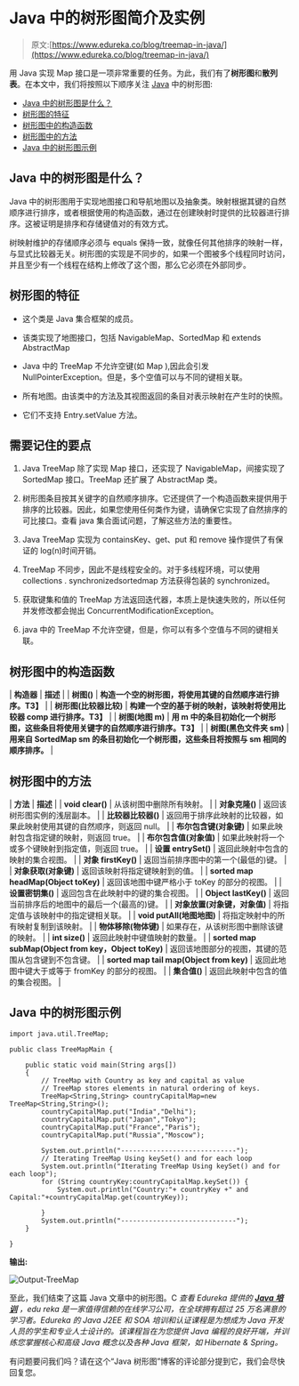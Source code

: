 # Java 中的树形图简介及实例

> 原文:[https://www.edureka.co/blog/treemap-in-java/](https://www.edureka.co/blog/treemap-in-java/)

用 Java 实现 Map 接口是一项非常重要的任务。为此，我们有了**树形图**和**散列表**。在本文中，我们将按照以下顺序关注 [Java](https://www.edureka.co/blog/java-tutorial/) 中的树形图:

*   [Java 中的树形图是什么？](#what)
*   [树形图的特征](#features)
*   [树形图中的构造函数](#constructors)
*   [树形图中的方法](#methods)
*   [Java 中的树形图示例](#example)

## **Java 中的树形图是什么？**

Java 中的树形图用于实现地图接口和导航地图以及抽象类。映射根据其键的自然顺序进行排序，或者根据使用的构造函数，通过在创建映射时提供的比较器进行排序。这被证明是排序和存储键值对的有效方式。

树映射维护的存储顺序必须与 equals 保持一致，就像任何其他排序的映射一样，与显式比较器无关。树形图的实现是不同步的，如果一个图被多个线程同时访问，并且至少有一个线程在结构上修改了这个图，那么它必须在外部同步。

## **树形图的特征**

*   这个类是 Java 集合框架的成员。

*   该类实现了地图接口，包括 NavigableMap、SortedMap 和 extends AbstractMap

*   Java 中的 TreeMap 不允许空键(如 Map ),因此会引发 NullPointerException。但是，多个空值可以与不同的键相关联。

*   所有地图。由该类中的方法及其视图返回的条目对表示映射在产生时的快照。

*   它们不支持 Entry.setValue 方法。

## **需要记住的要点**

1.  Java TreeMap 除了实现 Map 接口，还实现了 NavigableMap，间接实现了 SortedMap 接口。TreeMap 还扩展了 AbstractMap 类。

2.  树形图条目按其关键字的自然顺序排序。它还提供了一个构造函数来提供用于排序的比较器。因此，如果您使用任何类作为键，请确保它实现了自然排序的可比接口。查看 java 集合面试问题，了解这些方法的重要性。

3.  Java TreeMap 实现为 containsKey、get、put 和 remove 操作提供了有保证的 log(n)时间开销。

4.  TreeMap 不同步，因此不是线程安全的。对于多线程环境，可以使用 collections . synchronizedsortedmap 方法获得包装的 synchronized。

5.  获取键集和值的 TreeMap 方法返回迭代器，本质上是快速失败的，所以任何并发修改都会抛出 ConcurrentModificationException。

6.  java 中的 TreeMap 不允许空键，但是，你可以有多个空值与不同的键相关联。

## **树形图中的构造函数**

| **构造器** | **描述** |
| **树图()** | **构造一个空的树形图，将使用其键的自然顺序进行排序。T3】** |
| **树形图(比较器比较)** | **构建一个空的基于树的映射，该映射将使用比较器 comp 进行排序。T3】** |
| **树图(地图 m)** | **用 m 中的条目初始化一个树形图，这些条目将使用关键字的自然顺序进行排序。T3】** |
| **树图(黑色文件夹 sm)** | **用来自 SortedMap sm 的条目初始化一个树形图，这些条目将按照与 sm 相同的顺序排序。** |

## **树形图中的方法**

| **方法** | **描述** |
| **void clear()** | 从该树图中删除所有映射。 |
| **对象克隆()** | 返回该树形图实例的浅层副本。 |
| **比较器比较器()** | 返回用于排序此映射的比较器，如果此映射使用其键的自然顺序，则返回 null。 |
| **布尔包含键(对象键)** | 如果此映射包含指定键的映射，则返回 true。 |
| **布尔包含值(对象值)** | 如果此映射将一个或多个键映射到指定值，则返回 true。 |
| **设置 entrySet()** | 返回此映射中包含的映射的集合视图。 |
| **对象 firstKey()** | 返回当前排序图中的第一个(最低的)键。 |
| **对象获取(对象键)** | 返回该映射将指定键映射到的值。 |
| **sorted map headMap(Object toKey)** | 返回该地图中键严格小于 toKey 的部分的视图。 |
| **设置密钥集()** | 返回包含在此映射中的键的集合视图。 |
| **Object lastKey()** | 返回当前排序后的地图中的最后一个(最高的)键。 |
| **对象放置(对象键，对象值)** | 将指定值与该映射中的指定键相关联。 |
| **void putAll(地图地图)** | 将指定映射中的所有映射复制到该映射。 |
| **物体移除(物体键)** | 如果存在，从该树形图中删除该键的映射。 |
| **int size()** | 返回此映射中键值映射的数量。 |
| **sorted map subMap(Object from key，Object toKey)** | 返回该地图部分的视图，其键的范围从包含键到不包含键。 |
| **sorted map tail map(Object from key)** | 返回此地图中键大于或等于 fromKey 的部分的视图。 |
| **集合值()** | 返回此映射中包含的值的集合视图。 |

## **Java 中的树形图示例**

```
import java.util.TreeMap;

public class TreeMapMain {

	public static void main(String args[])
	{
		// TreeMap with Country as key and capital as value
		// TreeMap stores elements in natural ordering of keys.
		TreeMap<String,String> countryCapitalMap=new TreeMap<String,String>();
		countryCapitalMap.put("India","Delhi");
		countryCapitalMap.put("Japan","Tokyo");
		countryCapitalMap.put("France","Paris");
		countryCapitalMap.put("Russia","Moscow");

		System.out.println("-----------------------------");
		// Iterating TreeMap Using keySet() and for each loop
		System.out.println("Iterating TreeMap Using keySet() and for each loop");
		for (String countryKey:countryCapitalMap.keySet()) {
			System.out.println("Country:"+ countryKey +" and  Capital:"+countryCapitalMap.get(countryKey));

		}
		System.out.println("-----------------------------");
	}

}
```

**输出:**

![Output-TreeMap](../Images/856353c33196b3b0026c45447e8dc895.png)

至此，我们结束了这篇 Java 文章中的树形图。C *查看 Edureka 提供的  [**Java 培训**](https://www.edureka.co/java-j2ee-soa-training)* *，edu reka 是一家值得信赖的在线学习公司，在全球拥有超过 25 万名满意的学习者。Edureka 的 Java J2EE 和 SOA 培训和认证课程是为想成为 Java 开发人员的学生和专业人士设计的。该课程旨在为您提供 Java 编程的良好开端，并训练您掌握核心和高级 Java 概念以及各种 Java 框架，如 Hibernate & Spring。*

有问题要问我们吗？请在这个“Java 树形图”博客的评论部分提到它，我们会尽快回复您。